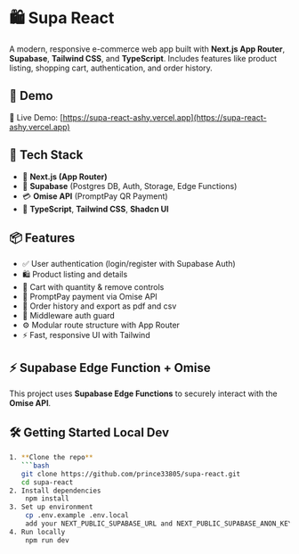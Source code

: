 # 🛍️ Supa React

A modern, responsive e-commerce web app built with **Next.js App Router**, **Supabase**, **Tailwind CSS**, and **TypeScript**. Includes features like product listing, shopping cart, authentication, and order history.

## 🚀 Demo

🔗 Live Demo: [https://supa-react-ashy.vercel.app](https://supa-react-ashy.vercel.app)

## 🧰 Tech Stack

- 🧠 **Next.js (App Router)**
- 🧾 **Supabase** (Postgres DB, Auth, Storage, Edge Functions)
- 💳 **Omise API** (PromptPay QR Payment)
- 🧩 **TypeScript**, **Tailwind CSS**, **Shadcn UI**

## 📦 Features

- ✅ User authentication (login/register with Supabase Auth)
- 🛍️ Product listing and details
- 🛒 Cart with quantity & remove controls
- 💸 PromptPay payment via Omise API
- 🧾 Order history and export as pdf and csv
- 🔐 Middleware auth guard
- ⚙️ Modular route structure with App Router
- ⚡ Fast, responsive UI with Tailwind

## ⚡ Supabase Edge Function + Omise

This project uses **Supabase Edge Functions** to securely interact with the **Omise API**.

## 🛠️ Getting Started Local Dev
```bash
1. **Clone the repo**
   ```bash
   git clone https://github.com/prince33805/supa-react.git
   cd supa-react
2. Install dependencies
    npm install
3. Set up environment
    cp .env.example .env.local
    add your NEXT_PUBLIC_SUPABASE_URL and NEXT_PUBLIC_SUPABASE_ANON_KEY
4. Run locally
    npm run dev